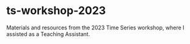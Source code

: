 # ts-workshop-2023
Materials and resources from the 2023 Time Series workshop, where I assisted as a Teaching Assistant.

